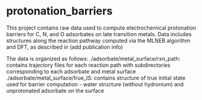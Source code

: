 # protonation_barriers

This project contains raw data used to compute electrochemical protonation barriers for C, N, and O adsorbates on late transition metals.
Data includes structures along the reaction pathway computed via the MLNEB algorithm and DFT, as described in (add publication info)

The data is organized as follows:
./adsorbate/metal_surface/rxn_path: contains trajectory files for each reaction path with subdirectories corresponding to each adsorbate and metal surface
./adsorbate/metal_surface/true_IS: contains structure of true initial state used for barrier computation - water structure (without hydronium) and unprotonated adsorbate on the surface
